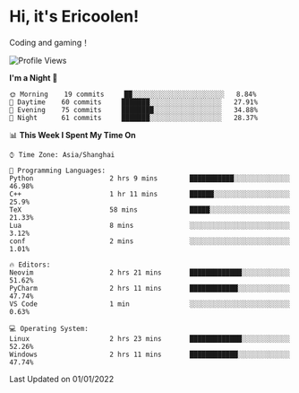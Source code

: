 # Hi, it's Ericoolen!
Coding and gaming！

<!--START_SECTION:waka-->
![Profile Views](http://img.shields.io/badge/Profile%20Views-3-blue)

**I'm a Night 🦉** 

```text
🌞 Morning    19 commits     ██░░░░░░░░░░░░░░░░░░░░░░░   8.84% 
🌆 Daytime    60 commits     ███████░░░░░░░░░░░░░░░░░░   27.91% 
🌃 Evening    75 commits     ████████░░░░░░░░░░░░░░░░░   34.88% 
🌙 Night      61 commits     ███████░░░░░░░░░░░░░░░░░░   28.37%

```


📊 **This Week I Spent My Time On** 

```text
⌚︎ Time Zone: Asia/Shanghai

💬 Programming Languages: 
Python                   2 hrs 9 mins        ███████████░░░░░░░░░░░░░░   46.98% 
C++                      1 hr 11 mins        ██████░░░░░░░░░░░░░░░░░░░   25.9% 
TeX                      58 mins             █████░░░░░░░░░░░░░░░░░░░░   21.33% 
Lua                      8 mins              ░░░░░░░░░░░░░░░░░░░░░░░░░   3.12% 
conf                     2 mins              ░░░░░░░░░░░░░░░░░░░░░░░░░   1.01%

🔥 Editors: 
Neovim                   2 hrs 21 mins       █████████████░░░░░░░░░░░░   51.62% 
PyCharm                  2 hrs 11 mins       ████████████░░░░░░░░░░░░░   47.74% 
VS Code                  1 min               ░░░░░░░░░░░░░░░░░░░░░░░░░   0.63%

💻 Operating System: 
Linux                    2 hrs 23 mins       █████████████░░░░░░░░░░░░   52.26% 
Windows                  2 hrs 11 mins       ████████████░░░░░░░░░░░░░   47.74%

```


 Last Updated on 01/01/2022
<!--END_SECTION:waka-->

